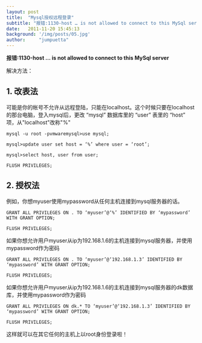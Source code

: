 ```yaml
---
layout: post
title:  "Mysql授权远程登录"
subtitle: "报错:1130-host … is not allowed to connect to this MySql server"
date:   2011-11-20 15:45:13
background: '/img/posts/05.jpg'
author:     "jumpuetta"
---
```


**报错:1130-host … is not allowed to connect to this MySql server**

解决方法：

## 1. 改表法 ##

可能是你的帐号不允许从远程登陆，只能在localhost。这个时候只要在localhost的那台电脑，登入mysql后，更改 “mysql” 数据库里的 “user” 表里的 “host” 项，从"localhost"改称"%"

	mysql -u root -pvmwaremysql>use mysql;
	
	mysql>update user set host = ‘%’ where user = ‘root’;
	
	mysql>select host, user from user;
	
	FLUSH PRIVILEGES;

## 2. 授权法 ##

例如，你想myuser使用mypassword从任何主机连接到mysql服务器的话。

	GRANT ALL PRIVILEGES ON . TO ‘myuser’@‘%’ IDENTIFIED BY ‘mypassword’ WITH GRANT OPTION;
	
	FLUSH PRIVILEGES;

如果你想允许用户myuser从ip为192.168.1.6的主机连接到mysql服务器，并使用mypassword作为密码

	GRANT ALL PRIVILEGES ON . TO ‘myuser’@‘192.168.1.3’ IDENTIFIED BY ‘mypassword’ WITH GRANT OPTION;
	
	FLUSH PRIVILEGES;

如果你想允许用户myuser从ip为192.168.1.6的主机连接到mysql服务器的dk数据库，并使用mypassword作为密码

	GRANT ALL PRIVILEGES ON dk.* TO ‘myuser’@‘192.168.1.3’ IDENTIFIED BY ‘mypassword’ WITH GRANT OPTION;
	
	FLUSH PRIVILEGES;

这样就可以在其它任何的主机上以root身份登录啦！